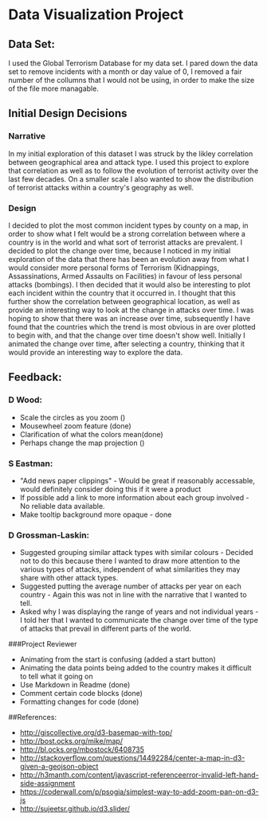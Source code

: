 
# Data Visualization Project

## Data Set:
I used the Global Terrorism Database for my data set.
I pared down the data set to remove incidents with a month or day value of 0,
I removed a fair number of the collumns that I would not be using, in order to 
make the size of the file more managable. 

## Initial Design Decisions

### Narrative
In my initial exploration of this dataset I was struck by the likley correlation between geographical area and attack type.
I used this project to explore that correlation as well as to follow the evolution of terrorist activity over the last few decades.
On a smaller scale I also wanted to show the distribution of terrorist attacks within a country's geography as well.

### Design
I decided to plot the most common incident types by county on a map, in order to show what I felt would be a strong correlation
between where a country is in the world and what sort of terrorist attacks are prevalent. I decided to plot the change over time,
because I noticed in my initial exploration of the data that there has been an evolution away from what I would consider more personal
forms of Terrorism (Kidnappings, Assassinations, Armed Assaults on Facilities) in favour of less personal attacks (bombings). 
I then decided that it would also be interesting to plot each incident within the country that it occurred in. I thought that this
further show the correlation between geographical location, as well as provide an interesting way to look at the change in attacks
over time. I was hoping to show that there was an increase over time, subsequently I have found that the countries which the trend
is most obvious in are over plotted to begin with, and that the change over time doesn't show well. Initially I animated the change
over time, after selecting a country, thinking that it would provide an interesting way to explore the data. 

## Feedback:

### D Wood:

* Scale the circles as you zoom ()
* Mousewheel zoom feature (done)
* Clarification of what the colors mean(done)
* Perhaps change the map projection ()

### S Eastman:

* "Add news paper clippings" - Would be great if reasonably accessable, would definitely consider doing this if it were a product
* If possible add a link to more information about each group involved - No reliable data available.
* Make tooltip background more opaque - done

### D Grossman-Laskin:

* Suggested grouping similar attack types with similar colours - Decided not to do this because there I wanted to draw more attention to the various types of attacks, independent of what similarities they may share with other attack types.
* Suggested putting the average number of attacks per year on each country - Again this was not in line with the narrative that I wanted to tell.
* Asked why I was displaying the range of years and not individual years - I told her that I wanted to communicate the change over time of the type of attacks that prevail in different parts of the world.

###Project Reviewer
* Animating from the start is confusing (added a start button)
* Animating the data points being added to the country 
makes it difficult to tell what it going on 
* Use Markdown in Readme (done)
* Comment certain code blocks (done)
* Formatting changes for code (done)


##References:
* http://giscollective.org/d3-basemap-with-top/
* http://bost.ocks.org/mike/map/
* http://bl.ocks.org/mbostock/6408735
* http://stackoverflow.com/questions/14492284/center-a-map-in-d3-given-a-geojson-object
* http://h3manth.com/content/javascript-referenceerror-invalid-left-hand-side-assignment
* https://coderwall.com/p/psogia/simplest-way-to-add-zoom-pan-on-d3-js
* http://sujeetsr.github.io/d3.slider/

